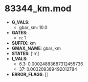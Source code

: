 # 83344_km.mod

- **G_VALS**:
  - gbar_km: 10.0
- **GATES**:
  - n: 1
- **SUFFIX**: km
- **GMAX_NAME**: gbar_km
- **STATES**: ['n']
- **I_VALS**:
  - 6.3: 0.00024883687312455736
  - 37: 0.003209389492012784
- **ERROR_FLAGS**: []
